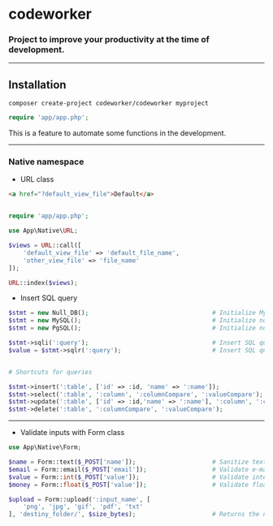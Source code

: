# codeworker
### Project to improve your productivity at the time of development.

---

## Installation

```composer create-project codeworker/codeworker myproject```

```php
require 'app/app.php';
```

This is a feature to automate some functions in the development.

---
### Native namespace

- URL class

```html
<a href="?default_view_file">Default</a>
```

```php

require 'app/app.php';

use App\Native\URL;

$views = URL::call([
    'default_view_file' => 'default_file_name',
    'other_view_file' => 'file_name'
]);

URL::index($views);
```

- Insert SQL query

```php
$stmt = new Null_DB();                                  # Initialize MySQL with no database created
$stmt = new MySQL();                                    # Initialize normal MySQL class
$stmt = new PgSQL();                                    # Initialize normal PgSQL class
```

```php
$stmt->sqli(':query');                                  # Insert SQL query
$value = $stmt->sqlr(':query');                         # Insert SQL query and returns a value
```

```php

# Shortcuts for queries

$stmt->insert(':table', ['id' => :id, 'name' => ':name']);
$stmt->select(':table', ':column', ':columnCompare', ':valueCompare');
$stmt->update(':table', ['id' => :id,'name' => ':name'], ':column', ':columnCompare');
$stmt->delete(':table', ':columnCompare', ':valueCompare');
```

---

- Validate inputs with Form class

```php
use App\Native\Form;

$name = Form::text($_POST['name']);                     # Sanitize text
$email = Form::email($_POST['email']);                  # Validate e-mail
$value = Form::int($_POST['value']);                    # Validate integers
$money = Form::float($_POST['value']);                  # Validate floats

$upload = Form::upload(':input_name', [
    'png', 'jpg', 'gif', 'pdf', 'txt'
], 'destiny_folder/', $size_bytes);                     # Returns the name of the random entry
```
